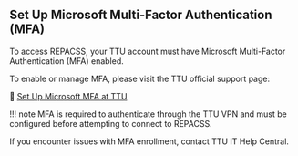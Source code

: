 ## Set Up Microsoft Multi-Factor Authentication (MFA)

To access REPACSS, your TTU account must have Microsoft Multi-Factor Authentication (MFA) enabled.

To enable or manage MFA, please visit the TTU official support page:

🔗 [Set Up Microsoft MFA at TTU](https://askit.ttu.edu/mfasetup/)

!!! note
    MFA is required to authenticate through the TTU VPN and must be configured before attempting to connect to REPACSS.

If you encounter issues with MFA enrollment, contact TTU IT Help Central.
